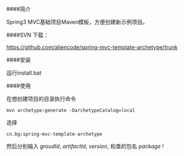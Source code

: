####简介

Spring3 MVC基础项目Maven模板，方便创建新示例项目。

####SVN 下载：

  https://github.com/aliencode/spring-mvc-template-archetype/trunk

####安装

  运行install.bat

####使用

在想创建项目的目录执行命令

	mvn archetype:generate -DarchetypeCatalog=local

选择

	cn.bg:spring-mvc-template-archetype

然后分别输入 *groudId*, *artifactId*, *version*, 和类的包名 *package* !
